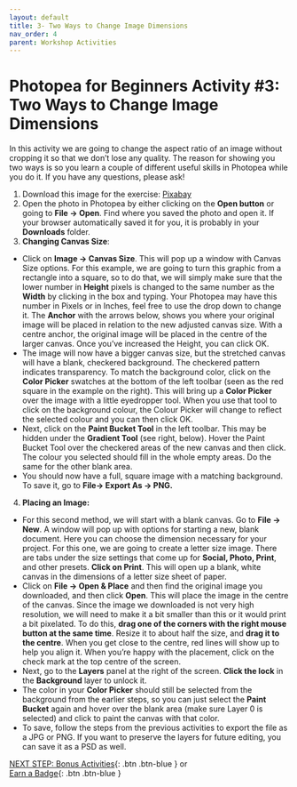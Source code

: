 ```yaml
---
layout: default
title: 3- Two Ways to Change Image Dimensions
nav_order: 4
parent: Workshop Activities
---
```

# Photopea for Beginners Activity #3: Two Ways to Change Image Dimensions
In this activity we are going to change the aspect ratio of an image without cropping it so that we don’t lose any quality. The reason for showing you two ways is so you learn a couple of different useful skills in Photopea while you do it. If you have any questions, please ask!

1. Download this image for the exercise: [Pixabay](https://pixabay.com/illustrations/ice-cream-drawing-pencil-759591/)
2. Open the photo in Photopea by either clicking on the **Open button** or going to **File -> Open**. Find where you saved the photo and open it. If your browser automatically saved it for you, it is probably in your **Downloads** folder.
3. **Changing Canvas Size**: 
- Click on **Image -> Canvas Size**. This will pop up a window with Canvas Size options. For this example, we are going to turn this graphic from a rectangle into a square, so to do that, we will simply make sure that the lower number in **Height** pixels is changed to the same number as the **Width** by clicking in the box and typing. Your Photopea may have this number in Pixels or in Inches, feel free to use the drop down to change it. The **Anchor** with the arrows below, shows you where your original image will be placed in relation to the new adjusted canvas size. With a centre anchor, the original image will be placed in the centre of the larger canvas. Once you’ve increased the Height, you can click OK. 
- The image will now have a bigger canvas size, but the stretched canvas will have a blank, checkered background. The checkered pattern indicates transparency. To match the background color, click on the **Color Picker** swatches at the bottom of the left toolbar (seen as the red square in the example on the right). This will bring up a **Color Picker** over the image with a little eyedropper tool. When you use that tool to click on the background colour, the Colour Picker will change to reflect the selected colour and you can then click OK. 
- Next, click on the **Paint Bucket Tool** in the left toolbar. This may be hidden under the **Gradient Tool** (see right, below). Hover the Paint Bucket Tool over the checkered areas of the new canvas and then click. The colour you selected should fill in the whole empty areas. Do the same for the other blank area.
- You should now have a full, square image with a matching background. To save it, go to **File-> Export As -> PNG.**
4. **Placing an Image:**
- For this second method, we will start with a blank canvas. Go to **File -> New**. A window will pop up with options for starting a new, blank document. Here you can choose the dimension necessary for your project. For this one, we are going to create a letter size image. There  are tabs under the size settings that come up for **Social, Photo, Print**, and other presets. **Click on Print**. This will open up a blank, white canvas in the dimensions of a letter size sheet of paper. 
- Click on **File -> Open & Place** and then find the original image you downloaded, and then click **Open**. This will place the image in the centre of the canvas. Since the image we downloaded is not very high resolution, we will need to make it a bit smaller than this or it would print a bit pixelated. To do this, **drag one of the corners with the right mouse button at the same time**. Resize it to about half the size, and **drag it to the centre**. When you get close to the centre, red lines will show up to help you align it. When you’re happy with the placement, click on the check mark at the top centre of the screen. 
- Next, go to the **Layers** panel at the right of the screen. **Click the lock** in the **Background** layer to unlock it.
- The color in your **Color Picker** should still be selected from the background from the earlier steps, so you can just select the **Paint Bucket** again and hover over the blank area (make sure Layer 0 is selected) and click to paint the canvas with that color.
- To save, follow the steps from the previous activities to export the file as a JPG or PNG. If you want to preserve the layers for future editing, you can save it as a PSD as well. 

[NEXT STEP: Bonus Activities](bonus-activites.html){: .btn .btn-blue } or<br>
[Earn a Badge](informal-credentials.html){: .btn .btn-blue }


